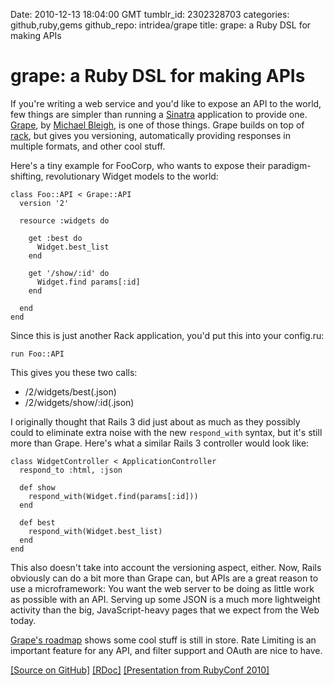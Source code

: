 Date: 2010-12-13 18:04:00 GMT
tumblr_id: 2302328703
categories: github,ruby,gems
github_repo: intridea/grape
title: grape: a Ruby DSL for making APIs

# grape: a Ruby DSL for making APIs

If you're writing a web service and you'd like to expose an API to the world, few things are simpler than running a [Sinatra](http://www.sinatrarb.com/) application to provide one. [Grape](https://github.com/intridea/grape), by [Michael Bleigh](https://github.com/mbleigh), is one of those things. Grape builds on top of [rack](https://github.com/rack/rack), but gives you versioning, automatically providing responses in multiple formats, and other cool stuff.

Here's a tiny example for FooCorp, who wants to expose their paradigm-shifting, revolutionary Widget models to the world:

    class Foo::API < Grape::API
      version '2'

      resource :widgets do

        get :best do
          Widget.best_list
        end

        get '/show/:id' do
          Widget.find params[:id]
        end

      end
    end

Since this is just another Rack application, you'd put this into your config.ru:

    run Foo::API

This gives you these two calls:

* /2/widgets/best(.json)
* /2/widgets/show/:id(.json)

I originally thought that Rails 3 did just about as much as they possibly could to eliminate extra noise with the new `respond_with` syntax, but it's still more than Grape. Here's what a similar Rails 3 controller would look like:

    class WidgetController < ApplicationController
      respond_to :html, :json

      def show
        respond_with(Widget.find(params[:id]))
      end
    
      def best
        respond_with(Widget.best_list)
      end
    end

This also doesn't take into account the versioning aspect, either. Now, Rails obviously can do a bit more than Grape can, but APIs are a great reason to use a microframework: You want the web server to be doing as little work as possible with an API. Serving up some JSON is a much more lightweight activity than the big, JavaScript-heavy pages that we expect from the Web today.

[Grape's roadmap](https://github.com/intridea/grape/wiki/Roadmap) shows some cool stuff is still in store. Rate Limiting is an important feature for any API, and filter support and OAuth are nice to have.

[[Source on GitHub]](https://github.com/intridea/grape) [[RDoc]](http://rdoc.info/github/intridea/grape) [[Presentation from RubyConf 2010]](http://cloud.github.com/downloads/intridea/grape/The%20Grapes%20of%20Rapid.pdf)
